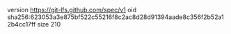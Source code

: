 version https://git-lfs.github.com/spec/v1
oid sha256:623053a3e875bf522c55216f8c2ac8d28d91394aade8c356f2b52a12b4cc17ff
size 210
